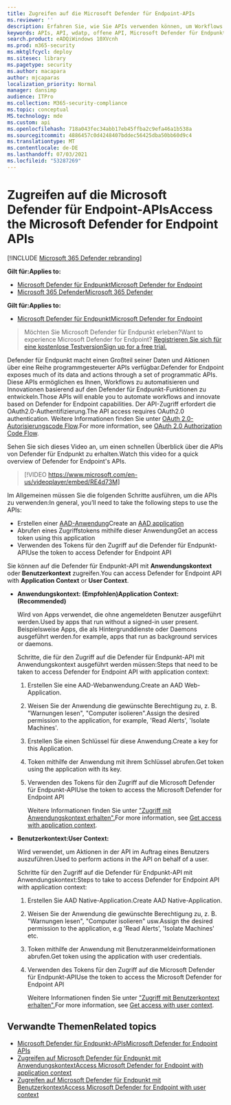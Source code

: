 ```yaml
---
title: Zugreifen auf die Microsoft Defender für Endpoint-APIs
ms.reviewer: ''
description: Erfahren Sie, wie Sie APIs verwenden können, um Workflows zu automatisieren und Innovationen basierend auf den Microsoft Defender für Endpunkt-Funktionen zu automatisieren.
keywords: APIs, API, wdatp, offene API, Microsoft Defender für Endpunkt-API, Microsoft Defender atp, öffentliche API, unterstützte APIs, Warnungen, Gerät, Benutzer, Domäne, IP, Datei, erweiterte Suche, Abfrage
search.product: eADQiWindows 10XVcnh
ms.prod: m365-security
ms.mktglfcycl: deploy
ms.sitesec: library
ms.pagetype: security
ms.author: macapara
author: mjcaparas
localization_priority: Normal
manager: dansimp
audience: ITPro
ms.collection: M365-security-compliance
ms.topic: conceptual
MS.technology: mde
ms.custom: api
ms.openlocfilehash: 718a043fec34abb17eb45ffba2c9efa46a1b538a
ms.sourcegitcommit: 4886457c0d4248407bddec56425dba50bb60d9c4
ms.translationtype: MT
ms.contentlocale: de-DE
ms.lasthandoff: 07/03/2021
ms.locfileid: "53287269"
---
```

# <a name="access-the-microsoft-defender-for-endpoint-apis"></a><span data-ttu-id="1bfbf-104">Zugreifen auf die Microsoft Defender für Endpoint-APIs</span><span class="sxs-lookup"><span data-stu-id="1bfbf-104">Access the Microsoft Defender for Endpoint APIs</span></span> 

[!INCLUDE [Microsoft 365 Defender rebranding](../../includes/microsoft-defender.md)]

<span data-ttu-id="1bfbf-105">**Gilt für:**</span><span class="sxs-lookup"><span data-stu-id="1bfbf-105">**Applies to:**</span></span>
- [<span data-ttu-id="1bfbf-106">Microsoft Defender für Endpunkt</span><span class="sxs-lookup"><span data-stu-id="1bfbf-106">Microsoft Defender for Endpoint</span></span>](https://go.microsoft.com/fwlink/p/?linkid=2154037)
- [<span data-ttu-id="1bfbf-107">Microsoft 365 Defender</span><span class="sxs-lookup"><span data-stu-id="1bfbf-107">Microsoft 365 Defender</span></span>](https://go.microsoft.com/fwlink/?linkid=2118804)


<span data-ttu-id="1bfbf-108">**Gilt für:**</span><span class="sxs-lookup"><span data-stu-id="1bfbf-108">**Applies to:**</span></span> 
- [<span data-ttu-id="1bfbf-109">Microsoft Defender für Endpunkt</span><span class="sxs-lookup"><span data-stu-id="1bfbf-109">Microsoft Defender for Endpoint</span></span>](https://go.microsoft.com/fwlink/?linkid=2154037)

> <span data-ttu-id="1bfbf-110">Möchten Sie Microsoft Defender für Endpunkt erleben?</span><span class="sxs-lookup"><span data-stu-id="1bfbf-110">Want to experience Microsoft Defender for Endpoint?</span></span> [<span data-ttu-id="1bfbf-111">Registrieren Sie sich für eine kostenlose Testversion</span><span class="sxs-lookup"><span data-stu-id="1bfbf-111">Sign up for a free trial.</span></span>](https://www.microsoft.com/microsoft-365/windows/microsoft-defender-atp?ocid=docs-wdatp-exposedapis-abovefoldlink) 

<span data-ttu-id="1bfbf-112">Defender für Endpunkt macht einen Großteil seiner Daten und Aktionen über eine Reihe programmgesteuerter APIs verfügbar.</span><span class="sxs-lookup"><span data-stu-id="1bfbf-112">Defender for Endpoint exposes much of its data and actions through a set of programmatic APIs.</span></span> <span data-ttu-id="1bfbf-113">Diese APIs ermöglichen es Ihnen, Workflows zu automatisieren und Innovationen basierend auf den Defender für Endpunkt-Funktionen zu entwickeln.</span><span class="sxs-lookup"><span data-stu-id="1bfbf-113">Those APIs will enable you to automate workflows and innovate based on Defender for Endpoint capabilities.</span></span> <span data-ttu-id="1bfbf-114">Der API-Zugriff erfordert die OAuth2.0-Authentifizierung.</span><span class="sxs-lookup"><span data-stu-id="1bfbf-114">The API access requires OAuth2.0 authentication.</span></span> <span data-ttu-id="1bfbf-115">Weitere Informationen finden Sie unter [OAuth 2.0-Autorisierungscode Flow](/azure/active-directory/develop/active-directory-v2-protocols-oauth-code).</span><span class="sxs-lookup"><span data-stu-id="1bfbf-115">For more information, see [OAuth 2.0 Authorization Code Flow](/azure/active-directory/develop/active-directory-v2-protocols-oauth-code).</span></span>

<span data-ttu-id="1bfbf-116">Sehen Sie sich dieses Video an, um einen schnellen Überblick über die APIs von Defender für Endpunkt zu erhalten.</span><span class="sxs-lookup"><span data-stu-id="1bfbf-116">Watch this video for a quick overview of Defender for Endpoint's APIs.</span></span>

>[!VIDEO https://www.microsoft.com/en-us/videoplayer/embed/RE4d73M]

<span data-ttu-id="1bfbf-117">Im Allgemeinen müssen Sie die folgenden Schritte ausführen, um die APIs zu verwenden:</span><span class="sxs-lookup"><span data-stu-id="1bfbf-117">In general, you’ll need to take the following steps to use the APIs:</span></span>

- <span data-ttu-id="1bfbf-118">Erstellen einer [AAD-Anwendung](/microsoft-365/security/defender-endpoint/exposed-apis-create-app-nativeapp)</span><span class="sxs-lookup"><span data-stu-id="1bfbf-118">Create an [AAD application](/microsoft-365/security/defender-endpoint/exposed-apis-create-app-nativeapp)</span></span>
- <span data-ttu-id="1bfbf-119">Abrufen eines Zugriffstokens mithilfe dieser Anwendung</span><span class="sxs-lookup"><span data-stu-id="1bfbf-119">Get an access token using this application</span></span>
- <span data-ttu-id="1bfbf-120">Verwenden des Tokens für den Zugriff auf die Defender für Endpunkt-API</span><span class="sxs-lookup"><span data-stu-id="1bfbf-120">Use the token to access Defender for Endpoint API</span></span>

<span data-ttu-id="1bfbf-121">Sie können auf die Defender für Endpunkt-API mit **Anwendungskontext** oder **Benutzerkontext** zugreifen.</span><span class="sxs-lookup"><span data-stu-id="1bfbf-121">You can access Defender for Endpoint API with **Application Context** or **User Context**.</span></span>

- <span data-ttu-id="1bfbf-122">**Anwendungskontext: (Empfohlen)**</span><span class="sxs-lookup"><span data-stu-id="1bfbf-122">**Application Context: (Recommended)**</span></span>

  <span data-ttu-id="1bfbf-123">Wird von Apps verwendet, die ohne angemeldeten Benutzer ausgeführt werden.</span><span class="sxs-lookup"><span data-stu-id="1bfbf-123">Used by apps that run without a signed-in user present.</span></span> <span data-ttu-id="1bfbf-124">Beispielsweise Apps, die als Hintergrunddienste oder Daemons ausgeführt werden.</span><span class="sxs-lookup"><span data-stu-id="1bfbf-124">for example, apps that run as background services or daemons.</span></span>

  <span data-ttu-id="1bfbf-125">Schritte, die für den Zugriff auf die Defender für Endpunkt-API mit Anwendungskontext ausgeführt werden müssen:</span><span class="sxs-lookup"><span data-stu-id="1bfbf-125">Steps that need to be taken to access Defender for Endpoint API with application context:</span></span>

  1. <span data-ttu-id="1bfbf-126">Erstellen Sie eine AAD-Webanwendung.</span><span class="sxs-lookup"><span data-stu-id="1bfbf-126">Create an AAD Web-Application.</span></span>
  2. <span data-ttu-id="1bfbf-127">Weisen Sie der Anwendung die gewünschte Berechtigung zu, z. B. "Warnungen lesen", "Computer isolieren".</span><span class="sxs-lookup"><span data-stu-id="1bfbf-127">Assign the desired permission to the application, for example, 'Read Alerts', 'Isolate Machines'.</span></span> 
  3. <span data-ttu-id="1bfbf-128">Erstellen Sie einen Schlüssel für diese Anwendung.</span><span class="sxs-lookup"><span data-stu-id="1bfbf-128">Create a key for this Application.</span></span>
  4. <span data-ttu-id="1bfbf-129">Token mithilfe der Anwendung mit ihrem Schlüssel abrufen.</span><span class="sxs-lookup"><span data-stu-id="1bfbf-129">Get token using the application with its key.</span></span>
  5. <span data-ttu-id="1bfbf-130">Verwenden des Tokens für den Zugriff auf die Microsoft Defender für Endpunkt-API</span><span class="sxs-lookup"><span data-stu-id="1bfbf-130">Use the token to access the Microsoft Defender for Endpoint API</span></span>

     <span data-ttu-id="1bfbf-131">Weitere Informationen finden Sie unter ["Zugriff mit Anwendungskontext erhalten".](exposed-apis-create-app-webapp.md)</span><span class="sxs-lookup"><span data-stu-id="1bfbf-131">For more information, see [Get access with application context](exposed-apis-create-app-webapp.md).</span></span>

- <span data-ttu-id="1bfbf-132">**Benutzerkontext:**</span><span class="sxs-lookup"><span data-stu-id="1bfbf-132">**User Context:**</span></span>

  <span data-ttu-id="1bfbf-133">Wird verwendet, um Aktionen in der API im Auftrag eines Benutzers auszuführen.</span><span class="sxs-lookup"><span data-stu-id="1bfbf-133">Used to perform actions in the API on behalf of a user.</span></span>

  <span data-ttu-id="1bfbf-134">Schritte für den Zugriff auf die Defender für Endpunkt-API mit Anwendungskontext:</span><span class="sxs-lookup"><span data-stu-id="1bfbf-134">Steps to take to access Defender for Endpoint API with application context:</span></span>

  1. <span data-ttu-id="1bfbf-135">Erstellen Sie AAD Native-Application.</span><span class="sxs-lookup"><span data-stu-id="1bfbf-135">Create AAD Native-Application.</span></span>
  2. <span data-ttu-id="1bfbf-136">Weisen Sie der Anwendung die gewünschte Berechtigung zu, z. B. "Warnungen lesen", "Computer isolieren" usw.</span><span class="sxs-lookup"><span data-stu-id="1bfbf-136">Assign the desired permission to the application, e.g 'Read Alerts', 'Isolate Machines' etc.</span></span> 
  3. <span data-ttu-id="1bfbf-137">Token mithilfe der Anwendung mit Benutzeranmeldeinformationen abrufen.</span><span class="sxs-lookup"><span data-stu-id="1bfbf-137">Get token using the application with user credentials.</span></span>
  4. <span data-ttu-id="1bfbf-138">Verwenden des Tokens für den Zugriff auf die Microsoft Defender für Endpunkt-API</span><span class="sxs-lookup"><span data-stu-id="1bfbf-138">Use the token to access the Microsoft Defender for Endpoint API</span></span>

     <span data-ttu-id="1bfbf-139">Weitere Informationen finden Sie unter ["Zugriff mit Benutzerkontext erhalten".](exposed-apis-create-app-nativeapp.md)</span><span class="sxs-lookup"><span data-stu-id="1bfbf-139">For more information, see [Get access with user context](exposed-apis-create-app-nativeapp.md).</span></span>

## <a name="related-topics"></a><span data-ttu-id="1bfbf-140">Verwandte Themen</span><span class="sxs-lookup"><span data-stu-id="1bfbf-140">Related topics</span></span>

- [<span data-ttu-id="1bfbf-141">Microsoft Defender für Endpunkt-APIs</span><span class="sxs-lookup"><span data-stu-id="1bfbf-141">Microsoft Defender for Endpoint APIs</span></span>](exposed-apis-list.md)
- [<span data-ttu-id="1bfbf-142">Zugreifen auf Microsoft Defender für Endpunkt mit Anwendungskontext</span><span class="sxs-lookup"><span data-stu-id="1bfbf-142">Access Microsoft Defender for Endpoint with application context</span></span>](exposed-apis-create-app-webapp.md)
- [<span data-ttu-id="1bfbf-143">Zugreifen auf Microsoft Defender für Endpunkt mit Benutzerkontext</span><span class="sxs-lookup"><span data-stu-id="1bfbf-143">Access Microsoft Defender for Endpoint with user context</span></span>](exposed-apis-create-app-nativeapp.md)
